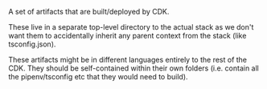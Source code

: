 A set of artifacts that are built/deployed by CDK.

These live in a separate top-level directory to the actual stack
as we don't want them to accidentally inherit any parent context from the
stack (like tsconfig.json).

These artifacts might be in different languages entirely to the rest of the
CDK. They should be self-contained within their own folders (i.e. contain all the pipenv/tsconfig etc
that they would need to build).
